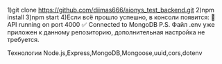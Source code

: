 1)git clone https://github.com/diimas666/aionys_test_backend.git
2)npm install
3)npm start
4)Если всё прошло успешно, в консоли появится:
      🚀 API running on port 4000
      ✅ Connected to MongoDB
P.S. Файл .env уже приложен к данному репозиторию, дополнительная настройка не требуется.

Технологии
Node.js,Express,MongoDB,Mongoose,uuid,cors,dotenv
